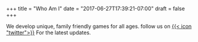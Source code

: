 +++
title = "Who Am I"
date = "2017-06-27T17:39:21-07:00"
draft = false
+++

We develop unique, family friendly games for all ages. follow us on [ {{< icon "twitter">}}](https://twitter.com/natlusgames) For the latest updates. 
